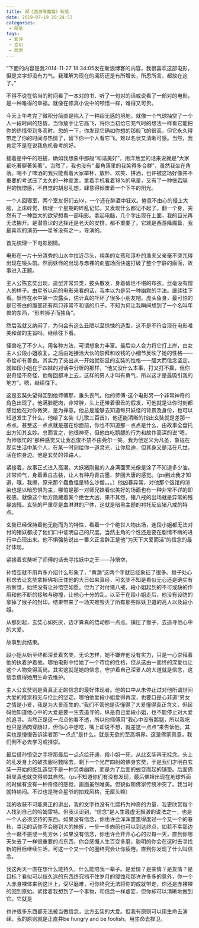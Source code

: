 ```yaml
---
title: 观《西游降魔篇》有感
date: 2019-07-19 20:24:53
categories:
 - 随笔
tags:
 - 影评
 - 玄幻
 - 西游
---
```


“下面的内容是我2014-11-27 18:34:05发在新浪博客的内容，我很喜欢这部电影，但是文字却没有力气。我理解为现在的阅历还是有所增长，所思所言，都放在这了。”

<!-- more -->
  不得不说在恰当的时间看了一本对的书、听了一句对的话或说看了一部对的电影，是一种难得的幸福。就像在修真小说中的顿悟一样，难得又可贵。



  今天上午考完了微积分简直是陷入了一种超无感的境地，就像一个气球抽空了一个人一段时间的热情，当你放手让它高飞，将你当初给它充气时的想法一样看它能把你的热情带到多高时。忽的一下，你发现它确如你想的那般飞的很高，但它永久得带走了你的时间与热情了，留下你一个人看它飞。难以名状又清晰可感。当然，我肯定不是在说我危机昏考的好。



  接着是中午的班搓，确如我想象中那般“和谐美好”，用洋葱里的话来说就是“大家都吃著聊著笑著”。当然了，我也没有“ 最角落里的我笑得多合群”，虽然我坐在角落。喝不了啤酒的我只能看着大家举杯、放杯、欢笑、拼酒，也许被这场好像并不重要的考试压了太久的一种宣泄。拿着手机看着18%的电量，又有了一种恍若隔世的恍惚感，不自觉的胡思乱想，肆意得倾废着一个下午的阳光。



  一个人回寝室，两个室友哥们去lol，一个还在醉酒中狂欢。倦意不由心的侵上大脑，上床碎觉，梳理一个星期的碎乱记忆。又发现什么都记不起了。翻一个身，突然有了一种巨大的欲望想看一部电影。拿起电脑，几个字出现在上面，我的目光再无法挪开。是潜意识的选择还是老天的安排，都不重要了。它就是西游降魔篇，我最喜欢的演员——星爷没有之一，导演的。



  首先梳理一下电影剧情。

  电影在一片十分清秀的山水中拉近尽头，纯美的女孩和淳朴的渔夫父亲毫不突兀得出现在镜头前。然而妖怪的出现与赤裸的血腥场面快速打破了整个宁静的画面，故事进入正题。

  主人公陈玄奘出现，造型非常异类，披头散发，身着破烂不堪的布衣，丝毫没有僧人的样子。由星爷以前的电影来看的话，我本以为是另一种幽默的手法。继续往下看。妖怪在水中第一次露头，估计真的吓坏了很多小朋友吧。虎头鱼身，最可怕的是它苍白的腹部还有两只非常不和谐的爪子。不知为何让我瞬间想到了一个名叫年兽的东西，“形若狮子而独角”。

  然后我就又纳闷了，为何会有这么丑陋以至惊悚的造型，这不是不符合现在电影唯美和谐的主旨吗。继续往下看。

  怪兽吃了不少人，用各种方法，可谓想象力丰富。最后众人合力将它打上岸，由女主人公段小姐收复。之后由她接洽大伙的崇拜和收钱的小细节反映了她的性格——市侩却有善良。其实为了突出从一开始就彰显的玄奘的性格——胆大而信念坚定。就如段小姐在于四妹的对话中分析的那样，“他又没什么本事，打又打不赢，但你说奇怪不奇怪，他每回都冲上去，这样的男人才叫有勇气，所以这才是最吸引我的地方”。嗯，继续往下。

  这是玄奘失望得回到他师傅那，垂头丧气。他的师傅-这个电影另一个非常神奇的角色出现了。他满脸肥肉，非常胖，头上还带着很丑的假发，可他就是让你时刻都感觉他在对你微笑，是为禅意。他总是能够去知道每只妖怪的背景及身份，也可以知道发生了什么，他给了玄奘《儿歌三百首》，他还能清晰的指出玄奘就是差那一点点。甚至这一点点就是摆在你面前，你也不知道那一点点是什么，由故事全盘托出方知其玄妙。总而言之，他很神奇，但他白吃鹅腿的行为和故作高深的说“嗯，为师很忙的”那种感觉又让我忍俊不禁不由莞尔一笑。我为他定义为凡圣，象征在现实生活中某个人，在某一时刻给你一道灵光，让你启迪，但其身又是活在凡世，活在你身边。他是玄奘的领路人。

  紧接着，故事正式进入高潮。大妖猪刚鬣的人身满面荣光像是涂了不知道多少油，非常帅气，身着素白古装，让人有种丹青古墨、梦回大唐的感觉。（ps到此我才知道，哦，我擦，原来那个蠢鱼怪是特么沙僧。。。）他凶暴异常，对他那个饭馆的渲染也是以暗恐惧为主，哪怕是那一对师兄妹看似美好的场面也有一种非常不详的即视感。就像这个地方隐藏着某个绝世大凶，果不其然，猪八戒的出场就是异常的残暴凶残。玄奘的严重尽是血淋淋的尸体，这就是暗黑主题的衬托反应猪八戒的特点。

  玄奘已经保持着他无能而为的特性，看着一个个绝世人物出场，连段小姐都无法对付的猪妖都成了他们口中证明自己的尺度。当然主角的个性还是要在剧情不断的进行中凸现出来。他不惧强势说出一番义正言辞正是他“为天下大爱而活”的信念的最好体现。

  紧接着玄奘听了师傅的话去寻找妖中之王——孙悟空。

  孙悟空就不用再多介绍什么形象了，“黄渤”这两个字就已经象征了很多。猴子处心积虑去让玄奘拿掉佛祖压住他的大日如来真经，可玄奘不知是看似无心还是确实有所察觉，始终没有让孙悟空如愿。但为了对付猪八戒，段小姐起到的不可或缺的作用和他不断的接触与碰撞，让他心十分的乱，以至于在段小姐走后，他没有设防的拿掉了猴子的封印。结果带来了一场灾难毁灭了所有那些除妖卫道的高人以及段小姐。

  从那刻起，玄奘心如死灰，边才算真的悟动那一点点。镇压了猴子，去追寻他心中的大爱。

  故事到此结束。



  段小姐从始至终都深爱着玄奘，无论怎样，她不嫌弃他没有实力，只是一心崇拜着他的执着护着他。哪怕电影中给她了一个市侩的性格，但从这由一而终的深爱也让这个人物变得高尚。其实这就是她的信念，守护着自己深爱人的大道就是信念，这信念值得她用生命去维护。

  主人公玄奘则是真真正正的信念的最好体现者。他的口中从未停止过对他所谓世间大爱的推崇和无与伦比的坚定。哪怕他爱段小姐爱得再深，也要口是心非道“男女之情是小爱，我是为大爱而生的。”我们不管他是否懂得了大爱懂得真正含义，但起码他知道他心中的大爱是要一生去追寻的，纵是自己爱段小姐，也不能停止对大爱的追寻。当然正是这一点点他看不透，所以他师傅用“我心中没有鹅腿，所以我吃也只是酒肉穿肠过，但你心中想吃，嘴上却说不想，就差这一点点”来告诉他，其实也是慢慢告诉读者那“一点点”是什么。就是无欲的至高境界。这是佛家真意，我们倒不必去学习或推崇。

  最后借孙悟空之手将那最后一点点给开通，段小姐一死，从此玄奘再无挂念。头上的乱发身上的破衣服尽数除去，剩下一个光芒四射的佛身玄奘，于是我们才明白玄奘一开始的脏乱造型不是一种另类幽默，而是为了后面的蜕变而起的铺垫。后面佛祖显真也就变得顺其自然。（ps不知道你们有没有发现，最后佛祖出现在地球外面的时候有没有一种奇怪的感觉，画面虽然唯美。但貌似和佛家传统冲突了。我当时就特纳闷。不过也是符合星爷的拍戏风格，无厘头嘛）



  我的收获不可能真正的讲出，我的文字也没有化腐朽为神奇的力量，我更欣赏每个人找到自己的哈姆雷特。但我认识到，“信念”是人生最虚无飘渺的说法之一，也是一个人必须坚持的东西。如果没有信念，你也许会浑浑噩噩得度过一个又一个的春秋，幸运的话你不会碰到大的挫折，一步一步向前也可以到达终点，如若不幸那边会一蹶不振或一死方休；如果没有信念，你也许会开开心心的过每一天，直到你哪天失去了一样很重要的点东西，你会感慨人生百变多磨，聪明的你会在这时去寻找新的目标继续生活，可这一个又一个的圈终究会让你疲倦。直到你发现了什么叫信念。

  我这两天一直在想什么能持久，什么能陪我一辈子。是爱情？是亲情？是友情？是目标？看似可以恒久远的东西终究挡不住岁月的侵蚀和那许许多多的意外，你一个人赤身裸体来到这世上，受尽磨难，可你终究无法将你的成就带走，你还是赤裸裸的回到原始。紧接着我想到了一个事物，和信念一样虚妄，但你却可以清晰地做到它。它就是

  也许很多东西都无法被当做信念，比方玄奘的大爱。但我有原则可以用生命去演绎。我的原则就是正直并be hungry and be foolish。用生命去捍卫。 